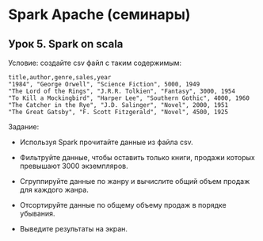 # Spark Apache (семинары)

## Урок 5. Spark on scala

Условие: создайте csv файл с таким содержимым:

```
title,author,genre,sales,year
"1984", "George Orwell", "Science Fiction", 5000, 1949
"The Lord of the Rings", "J.R.R. Tolkien", "Fantasy", 3000, 1954
"To Kill a Mockingbird", "Harper Lee", "Southern Gothic", 4000, 1960
"The Catcher in the Rye", "J.D. Salinger", "Novel", 2000, 1951
"The Great Gatsby", "F. Scott Fitzgerald", "Novel", 4500, 1925
```

Задание:

- Используя Spark прочитайте данные из файла csv.

- Фильтруйте данные, чтобы оставить только книги, продажи которых превышают 3000 экземпляров.

- Сгруппируйте данные по жанру и вычислите общий объем продаж для каждого жанра.

- Отсортируйте данные по общему объему продаж в порядке убывания.

- Выведите результаты на экран.
